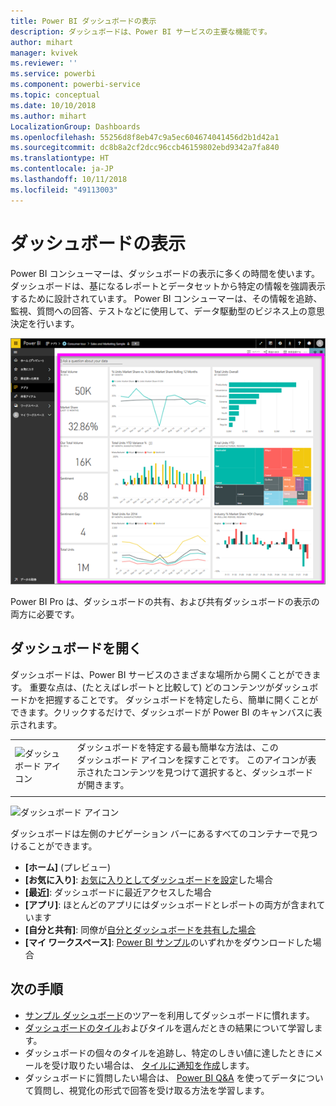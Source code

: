 ```yaml
---
title: Power BI ダッシュボードの表示
description: ダッシュボードは、Power BI サービスの主要な機能です。
author: mihart
manager: kvivek
ms.reviewer: ''
ms.service: powerbi
ms.component: powerbi-service
ms.topic: conceptual
ms.date: 10/10/2018
ms.author: mihart
LocalizationGroup: Dashboards
ms.openlocfilehash: 55256d8f8eb47c9a5ec604674041456d2b1d42a1
ms.sourcegitcommit: dc8b8a2cf2dcc96ccb46159802ebd9342a7fa840
ms.translationtype: HT
ms.contentlocale: ja-JP
ms.lasthandoff: 10/11/2018
ms.locfileid: "49113003"
---
```

# <a name="view-a-dashboard"></a>ダッシュボードの表示
Power BI コンシューマーは、ダッシュボードの表示に多くの時間を使います。 ダッシュボードは、基になるレポートとデータセットから特定の情報を強調表示するために設計されています。 Power BI コンシューマーは、その情報を追跡、監視、質問への回答、テストなどに使用して、データ駆動型のビジネス上の意思決定を行います。

![ダッシュボード](media/end-user-dashboard-open/power-bi-new-dash.png)


Power BI Pro は、ダッシュボードの共有、および共有ダッシュボードの表示の両方に必要です。

## <a name="open-a-dashboard"></a>ダッシュボードを開く
ダッシュボードは、Power BI サービスのさまざまな場所から開くことができます。  重要な点は、(たとえばレポートと比較して) どのコンテンツがダッシュボードかを把握することです。 ダッシュボードを特定したら、簡単に開くことができます。クリックするだけで、ダッシュボードが Power BI のキャンバスに表示されます。


|              |         |
|------------|--------------------------------|
|![ダッシュボード アイコン](media/end-user-dashboard-open/power-bi-dashboard-icon.png)      |ダッシュボードを特定する最も簡単な方法は、この <br>ダッシュボード アイコンを探すことです。 このアイコンが表示されたコンテンツを見つけて選択すると、ダッシュボードが開きます。 |
|                    |          |

![ダッシュボード アイコン](media/end-user-dashboard-open/opendash.gif)
 

<!--insert aGIF-->

ダッシュボードは左側のナビゲーション バーにあるすべてのコンテナーで見つけることができます。 
- **[ホーム]** (プレビュー)
- **[お気に入り]**: [お気に入りとしてダッシュボードを設定](end-user-favorite.md)した場合
- **[最近]**: ダッシュボードに最近アクセスした場合
- **[アプリ]**: ほとんどのアプリにはダッシュボードとレポートの両方が含まれています
- **[自分と共有]**: 同僚が[自分とダッシュボードを共有した場合](end-user-shared-with-me.md)
- **[マイ ワークスペース]**: [Power BI サンプル](../sample-datasets.md)のいずれかをダウンロードした場合


## <a name="next-steps"></a>次の手順
* [サンプル ダッシュボード](../sample-tutorial-connect-to-the-samples.md)のツアーを利用してダッシュボードに慣れます。
* [ダッシュボードのタイル](end-user-tiles.md)およびタイルを選んだときの結果について学習します。
* ダッシュボードの個々のタイルを追跡し、特定のしきい値に達したときにメールを受け取りたい場合は、 [タイルに通知を作成](end-user-alerts.md)します。
* ダッシュボードに質問したい場合は、 [Power BI Q&A](end-user-q-and-a.md) を使ってデータについて質問し、視覚化の形式で回答を受け取る方法を学習します。 